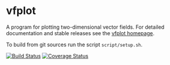 <!-- This is the README for Github -->

vfplot
======

A program for plotting two-dimensional vector fields. For detailed documentation and stable releases see the [vfplot homepage](http://soliton.vm.bytemark.co.uk/pub/vfplot/).

To build from git sources run the script `script/setup.sh`.

[![Build Status](https://travis-ci.org/jjgreen/vfplot.png)](https://travis-ci.org/jjgreen/vfplot)
[![Coverage Status](https://coveralls.io/repos/jjgreen/vfplot/badge.svg?branch=master)](https://coveralls.io/r/jjgreen/vfplot?branch=master)
